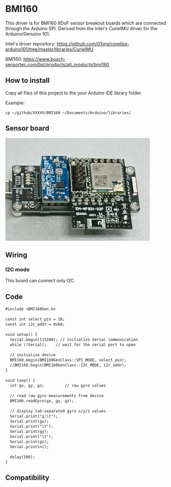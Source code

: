 # BMI160

This driver is for BMI160 6DoF sensor breakout boards which are connected through the Arduino SPI.
Derived from the Intel's CurieIMU driver for the Arduino/Genuino 101.

Intel's driver repository: https://github.com/01org/corelibs-arduino101/tree/master/libraries/CurieIMU

BMI160: https://www.bosch-sensortec.com/bst/products/all_products/bmi160

## How to install
Copy all files of this project to the your Arduino IDE library folder.

Example:
```
cp ~/github/XXXXX/BMI160 ~/Documents/Arduino/libraries/
```

## Sensor board

![Screenshot](files/Image2.png)

## Wiring

### I2C mode
This board can connect only I2C.


## Code
```
#include <BMI160Gen.h>

const int select_pin = 10;
const int i2c_addr = 0x68;

void setup() {
  Serial.begin(115200); // initialize Serial communication
  while (!Serial);    // wait for the serial port to open

  // initialize device
  BMI160.begin(BMI160GenClass::SPI_MODE, select_pin);
  //BMI160.begin(BMI160GenClass::I2C_MODE, i2c_addr);
}

void loop() {
  int gx, gy, gz;         // raw gyro values

  // read raw gyro measurements from device
  BMI160.readGyro(gx, gy, gz);

  // display tab-separated gyro x/y/z values
  Serial.print("g:\t");
  Serial.print(gx);
  Serial.print("\t");
  Serial.print(gy);
  Serial.print("\t");
  Serial.print(gz);
  Serial.println();

  delay(500);
}
```

## Compatibility

